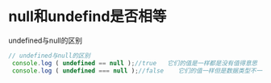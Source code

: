 # null和undefind是否相等

undefined与null的区别
```js
// undefined与null的区别
 console.log ( undefined == null );//true   它们的值是一样都是没有值得意思
 console.log ( undefined === null );//false    它们的值一样但是数据类型不一样
```